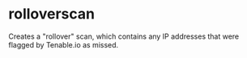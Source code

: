 # rolloverscan
Creates a "rollover" scan, which contains any IP addresses that were flagged by Tenable.io as missed.
